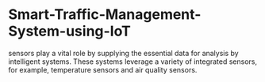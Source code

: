 # Smart-Traffic-Management-System-using-IoT
sensors play a vital role by supplying the essential data for analysis by intelligent systems. These systems leverage a variety of integrated sensors, for example, temperature sensors and air quality sensors.
